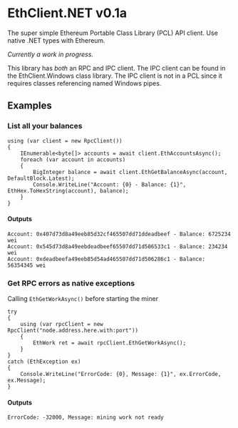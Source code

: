 # EthClient.NET v0.1a
The super simple Ethereum Portable Class Library (PCL) API client. Use native .NET types with Ethereum.

_Currently a work in progress._

This library has _both_ an RPC and IPC client. The IPC client can be found in the EthClient.Windows class library.
The IPC client is not in a PCL since it requires classes referencing named Windows pipes.

## Examples
### List all your balances
    using (var client = new RpcClient())
    {
        IEnumerable<byte[]> accounts = await client.EthAccountsAsync();
        foreach (var account in accounts)
        {
            BigInteger balance = await client.EthGetBalanceAsync(account, DefaultBlock.Latest);
            Console.WriteLine("Account: {0} - Balance: {1}", EthHex.ToHexString(account), balance);
        }
    }

#### Outputs
    Account: 0x407d73d8a49eeb85d32cf465507dd71ddeadbeef - Balance: 6725234 wei
    Account: 0x545d73d8a49eebdeadbeef65507dd71d506533c1 - Balance: 234234 wei
    Account: 0xdeadbeefa49eeb85d54ad465507dd71d506286c1 - Balance: 56354345 wei

### Get RPC errors as native exceptions
Calling `EthGetWorkAsync()` before starting the miner

    try
    {
        using (var rpcClient = new RpcClient("node.address.here.with:port"))
        {
            EthWork ret = await rpcClient.EthGetWorkAsync();
        }
    }
    catch (EthException ex)
    {
        Console.WriteLine("ErrorCode: {0}, Message: {1}", ex.ErrorCode, ex.Message);
    }

#### Outputs
`ErrorCode: -32000, Message: mining work not ready`